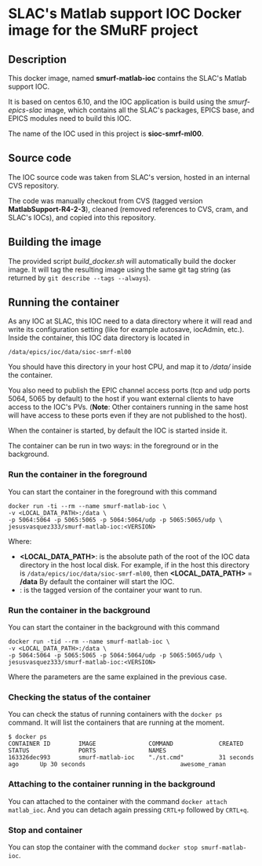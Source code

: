 # SLAC's Matlab support IOC Docker image for the SMuRF project

## Description

This docker image, named **smurf-matlab-ioc** contains the SLAC's Matlab support IOC.

It is based on centos 6.10, and the IOC application is build using the *smurf-epics-slac* image, which contains all the SLAC's packages, EPICS base, and EPICS modules need to build this IOC.

The name of the IOC used in this project is **sioc-smrf-ml00**.

## Source code

The IOC source code was taken from SLAC's version, hosted in an internal CVS repository.

The code was manually checkout from CVS (tagged version **MatlabSupport-R4-2-3**), cleaned (removed references to CVS, cram, and SLAC's IOCs), and copied into this repository.

## Building the image

The provided script *build_docker.sh* will automatically build the docker image. It will tag the resulting image using the same git tag string (as returned by `git describe --tags --always`).

## Running the container

As any IOC at SLAC, this IOC need to a data directory where it will read and write its configuration setting (like for example autosave, iocAdmin, etc.). Inside the container, this IOC data directory is located in

```
/data/epics/ioc/data/sioc-smrf-ml00
```

You should have this directory in your host CPU, and map it to */data/* inside the container.

You also need to publish the EPIC channel access ports (tcp and udp ports 5064, 5065 by default) to the host if you want external clients to have access to the IOC's PVs. (**Note**: Other containers running in the same host will have access to these ports even if they are not published to the host).

When the container is started, by default the IOC is started inside it.

The container can be run in two ways: in the foreground or in the background.

### Run the container in the foreground

You can start the container in the foreground with this command

```
docker run -ti --rm --name smurf-matlab-ioc \
-v <LOCAL_DATA_PATH>:/data \
-p 5064:5064 -p 5065:5065 -p 5064:5064/udp -p 5065:5065/udp \
jesusvasquez333/smurf-matlab-ioc:<VERSION>
```

Where:
- **<LOCAL_DATA_PATH>**: is the absolute path of the root of the IOC data directory in the host local disk. For example, if in the host this directory is `/data/epics/ioc/data/sioc-smrf-ml00`, then **<LOCAL_DATA_PATH>** = **/data**
By default the container will start the IOC.
- **<VERSION>**: is the tagged version of the container your want to run.

### Run the container in the background

You can start the container in the background with this command

```
docker run -tid --rm --name smurf-matlab-ioc \
-v <LOCAL_DATA_PATH>:/data \
-p 5064:5064 -p 5065:5065 -p 5064:5064/udp -p 5065:5065/udp \
jesusvasquez333/smurf-matlab-ioc:<VERSION>
```

Where the parameters are the same explained in the previous case.

### Checking the status of the container

You can check the status of running containers with the `docker ps` command. It will list the containers that are running at the moment.

```
$ docker ps
CONTAINER ID        IMAGE               COMMAND             CREATED             STATUS              PORTS               NAMES
163326dec993        smurf-matlab-ioc    "./st.cmd"          31 seconds ago      Up 30 seconds                           awesome_raman
```

### Attaching to the container running in the background

You can attached to the container with the command `docker attach matlab_ioc`. And you can detach again pressing `CRTL+p` followed by `CRTL+q`.

### Stop and container

You can stop the container with the command `docker stop smurf-matlab-ioc`.